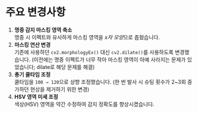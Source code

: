 <h1>주요 변경사항</h1>

<ol>
  <li>
    <strong>명중 감지 마스킹 영역 축소</strong><br>
    명중 시 이펙트와 유사하게 마스킹 영역을 <em>x자 모양</em>으로 좁혔습니다.
  </li>

  <li>
    <strong>마스킹 연산 변경</strong><br>
    기존에 사용하던 <code>cv2.morphologyEx()</code> 대신 <code>cv2.dilate()</code>를 사용하도록 변경했습니다.
    (이전에는 명중 이펙트가 너무 작아 마스킹 영역이 아예 사라지는 문제가 있었습니다; dilate로 해당 문제를 해결)
  </li>

  <li>
    <strong>총기 쿨타임 조정</strong><br>
    쿨타임을 <code>100 → 120</code>으로 상향 조정했습니다.
    (한 번 발사 시 슈팅 횟수가 2~3회 증가하던 현상을 제거하기 위한 변경)
  </li>

  <li>
    <strong>HSV 영역 미세 조정</strong><br>
    색상(HSV) 영역을 약간 수정하여 감지 정확도를 향상시켰습니다.
  </li>
</ol>

